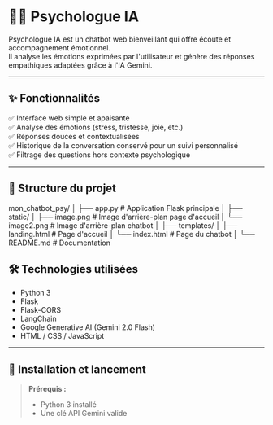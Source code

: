# 🧠💬 Psychologue IA

Psychologue IA est un chatbot web bienveillant qui offre écoute et accompagnement émotionnel.  
Il analyse les émotions exprimées par l'utilisateur et génère des réponses empathiques adaptées grâce à l'IA Gemini.

---

## ✨ Fonctionnalités

✅ Interface web simple et apaisante  
✅ Analyse des émotions (stress, tristesse, joie, etc.)  
✅ Réponses douces et contextualisées  
✅ Historique de la conversation conservé pour un suivi personnalisé  
✅ Filtrage des questions hors contexte psychologique  

---

## 📂 Structure du projet

mon_chatbot_psy/
│
├── app.py                     # Application Flask principale
│
├── static/
│ ├── image.png                # Image d'arrière-plan page d'accueil
│ └── image2.png               # Image d'arrière-plan chatbot
│
├── templates/
│ ├── landing.html             # Page d'accueil
│ └── index.html               # Page du chatbot
│
└── README.md                  # Documentation

## 🛠️ Technologies utilisées

- Python 3
- Flask
- Flask-CORS
- LangChain
- Google Generative AI (Gemini 2.0 Flash)
- HTML / CSS / JavaScript

---

## 🚀 Installation et lancement

> **Prérequis :**
> - Python 3 installé
> - Une clé API Gemini valide
